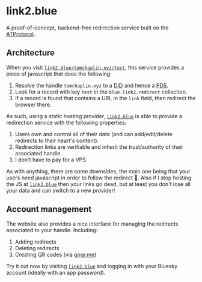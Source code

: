 # link2.blue

A proof-of-concept, backend-free redirection service built on the [ATProtocol](https://atproto.com/).

## Architecture

When you visit [`link2.blue/tomchaplin.xyz/test`](https://link2.blue/tomchaplin.xyz/test), this service provides a piece of javascript that does the following:

1. Resolve the handle `tomchaplin.xyz` to a [DID](https://atproto.com/specs/did) and hence a [PDS](https://atproto.com/specs/account).
2. Look for a record with key `test` in the `blue.link2.redirect` collection.
3. If a record is found that contains a URL in the `link`  field, then redirect the browser there.

As such, using a static hosting provider, [`link2.blue`](https://link2.blue) is able to provide a redirection service with the following properties:

1. Users own and control all of their data (and can add/edit/delete redirects to their heart's content).
2. Redirection links are verifiable and inherit the trust/authority of their associated handle.
3. I don't have to pay for a VPS.

As with anything, there are some downsides, the main one being that your users need javascript in order to follow the redirect 🤮.
Also if I stop hosting the JS at [`link2.blue`](https://link2.blue) then your links go dead, but at least you don't lose all your data and can switch to a new provider!

## Account management

The website also provides a nice interface for managing the redirects associated to your handle.
Including:

1. Adding redirects
2. Deleting redirects
3. Creating QR codes (via [qoqr.me](https://goqr.me/api/))

Try it out now by visiting [`link2.blue`](https://link2.blue) and logging in with your Bluesky account (ideally with an app password).
